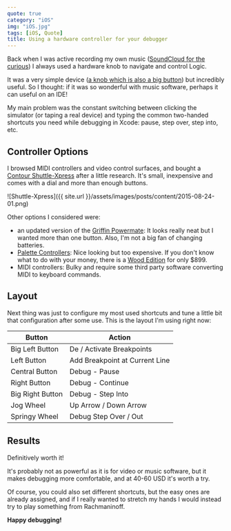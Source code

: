 ```yaml
---
quote: true
category: "iOS"
img: "iOS.jpg"
tags: [iOS, Quote]
title: Using a hardware controller for your debugger
---
```


Back when I was active recording my own music ([SoundCloud for the curious](https://soundcloud.com/yuniper)) I always used a hardware knob to navigate and control Logic.

It was a very simple device ([a knob which is also a big button](https://griffintechnology.com/powermate)) but incredibly useful. So I thought: if it was so wonderful with music software, perhaps it can useful on an IDE!

My main problem was the constant switching between clicking the simulator (or taping a real device) and typing the common two-handed shortcuts you need while debugging in Xcode: pause, step over, step into, etc.

## Controller Options ##

I browsed MIDI controllers and video control surfaces, and bought a [Contour Shuttle-Xpress](https://ergo.contour-design.com/ergonomic-mouse/shuttlexpress) after a little research. It's small, inexpensive and comes with a dial and more than enough buttons.

![Shuttle-Xpress]({{ site.url }}/assets/images/posts/content/2015-08-24-01.png)

Other options I considered were:

* an updated version of the [Griffin Powermate](https://griffintechnology.com/laptops/powermate-bluetooth): It looks really neat but I wanted more than one button. Also, I'm not a big fan of changing batteries.
* [Palette Controllers](https://palettegear.com/index.html): Nice looking but too expensive.
If you don't know what to do with your money, there is a [Wood Edition](https://shop.trycelery.com/page/palettekits) for only $899.
* MIDI controllers: Bulky and require some third party software converting MIDI to keyboard commands.


## Layout ##

Next thing was just to configure my most used shortcuts and tune a little bit that configuration after some use. This is the layout I'm using right now:

| Button						| Action														|
| --------					| ----------												|
| Big Left Button 	|	De / Activate Breakpoints				|
| Left Button			 	|	Add Breakpoint at Current Line 	|
| Central Button		|	Debug - Pause								 			|
| Right Button			|	Debug - Continue									|
| Big Right Button	|	Debug - Step Into								|
| Jog Wheel					|	Up Arrow / Down Arrow						|
| Springy Wheel			|	Debug Step Over / Out						|


## Results ##

Definitively worth it!

It's probably not as powerful as it is for video or music software, but it makes debugging more comfortable, and at 40-60 USD it's worth a try.

Of course, you could also set different shortcuts, but the easy ones are already assigned, and if I really wanted to stretch my hands I would instead try to play something from Rachmaninoff.

**Happy debugging!**
